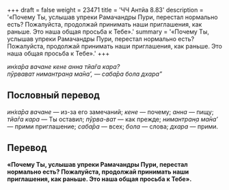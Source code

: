 +++
draft = false
weight = 23471
title = 'ЧЧ Антйа 8.83'
description = '«Почему Ты, услышав упреки Рамачандры Пури, перестал нормально есть? Пожалуйста, продолжай принимать наши приглашения, как раньше. Это наша общая просьба к Тебе».'
summary = '«Почему Ты, услышав упреки Рамачандры Пури, перестал нормально есть? Пожалуйста, продолжай принимать наши приглашения, как раньше. Это наша общая просьба к Тебе».'
+++

_ин̇ха̄ра вачане кене анна тйа̄га кара?  
пӯрвават нимантран̣а ма̄на’, — саба̄ра бола дхара”_

## Пословный перевод

_ин̇ха̄ра_ _вачане_ — из-за его замечаний; _кене_ — почему; _анна_ — пищу; _тйа̄га_ _кара_ — Ты оставил; _пӯрва_\-_ват_ — как прежде; _нимантран̣а_ _ма̄на’_ — прими приглашение; _саба̄ра_ — всех; _бола_ — слова; _дхара_ — прими.

## Перевод

**«Почему Ты, услышав упреки Рамачандры Пури, перестал нормально есть? Пожалуйста, продолжай принимать наши приглашения, как раньше. Это наша общая просьба к Тебе».**
